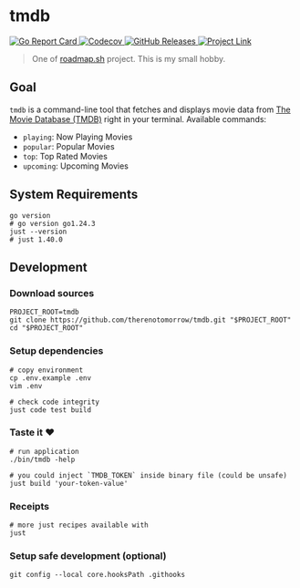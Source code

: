 # tmdb

<p>
<a href="https://goreportcard.com/report/github.com/therenotomorrow/tmdb" target="_blank">
    <img src="https://goreportcard.com/badge/github.com/therenotomorrow/tmdb" alt="Go Report Card">
</a>
<a href="https://codecov.io/gh/therenotomorrow/tmdb" target="_blank">
    <img src="https://codecov.io/gh/therenotomorrow/tmdb/graph/badge.svg?token=CGYK1Y72S2" alt="Codecov">
</a>
<a href="https://github.com/therenotomorrow/tmdb/releases" target="_blank">
    <img src="https://img.shields.io/github/v/release/therenotomorrow/tmdb" alt="GitHub Releases">
</a>
<a href="https://roadmap.sh/projects/tmdb-cli" target="_blank">
    <img src="https://img.shields.io/badge/project-tmdb_cli-blue" alt="Project Link">
</a>
</p>

> One of [roadmap.sh](https://roadmap.sh/projects) project. This is my small hobby.

## Goal

`tmdb` is a command-line tool that fetches and displays movie data
from [The Movie Database (TMDB)](https://www.themoviedb.org/) right in your terminal. Available commands:

- `playing`: Now Playing Movies
- `popular`: Popular Movies
- `top`: Top Rated Movies
- `upcoming`: Upcoming Movies

## System Requirements

```shell
go version
# go version go1.24.3
just --version
# just 1.40.0
```

## Development

### Download sources

```shell
PROJECT_ROOT=tmdb
git clone https://github.com/therenotomorrow/tmdb.git "$PROJECT_ROOT"
cd "$PROJECT_ROOT"
```

### Setup dependencies

```shell
# copy environment
cp .env.example .env
vim .env

# check code integrity
just code test build
```

### Taste it :heart:

```shell
# run application
./bin/tmdb -help

# you could inject `TMDB_TOKEN` inside binary file (could be unsafe)
just build 'your-token-value'
```

### Receipts

```shell
# more just recipes available with
just
```

### Setup safe development (optional)

```shell
git config --local core.hooksPath .githooks
```
